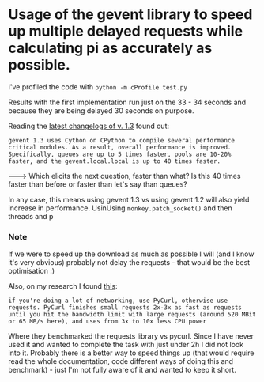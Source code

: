 # Usage of the gevent library to speed up multiple delayed requests while calculating pi as accurately as possible.

I've profiled the code with
`python -m cProfile test.py`

Results with the first implementation run just on the 33 - 34 seconds and because they are being delayed 30 seconds on purpose.

Reading the [latest changelogs of v. 1.3](http://www.gevent.org/whatsnew_1_3.html#performance) found out:

```
gevent 1.3 uses Cython on CPython to compile several performance critical modules. As a result, overall performance is improved. Specifically, queues are up to 5 times faster, pools are 10-20% faster, and the gevent.local.local is up to 40 times faster.
```

---> Which elicits the next question, faster than what? Is this 40 times faster than before or faster than let's say than queues?

In any case, this means using gevent 1.3 vs using gevent 1.2 will also yield increase in performance. UsinUsing     `monkey.patch_socket()` and then threads and p



### Note
If we were to speed up the download as much as possible I will (and  I  know it's very obvious) probably not delay the requests - that would be the best optimisation :)

Also, on my research I found [this](https://stackoverflow.com/questions/15461995/python-requests-vs-pycurl-performance):
```
if you're doing a lot of networking, use PyCurl, otherwise use requests. PyCurl finishes small requests 2x-3x as fast as requests until you hit the bandwidth limit with large requests (around 520 MBit or 65 MB/s here), and uses from 3x to 10x less CPU power
```

Where they benchmarked the requests library vs pycurl. Since I have never used it and wanted to complete the task with just under 2h I did not look into it. Probably there is a better way to speed things up (that would require read the whole documentation, code different ways of doing this and benchmark) - just I'm not fully aware of it and wanted to keep it short.
